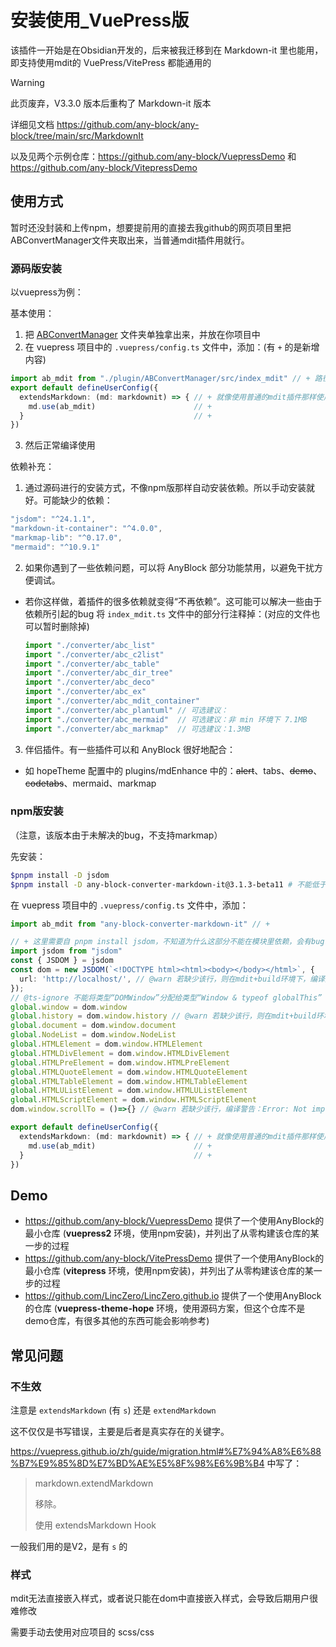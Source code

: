# 安装使用_VuePress版

该插件一开始是在Obsidian开发的，后来被我迁移到在 Markdown-it 里也能用，即支持使用mdit的 VuePress/VitePress 都能通用的

> [!WARNING]
> 
> 此页废弃，V3.3.0 版本后重构了 Markdown-it 版本
> 
> 详细见文档 https://github.com/any-block/any-block/tree/main/src/MarkdownIt
> 
> 以及见两个示例仓库：https://github.com/any-block/VuepressDemo 和 https://github.com/any-block/VitepressDemo

## 使用方式

暂时还没封装和上传npm，想要提前用的直接去我github的网页项目里把ABConvertManager文件夹取出来，当普通mdit插件用就行。

### 源码版安装

以vuepress为例：

基本使用：

1. 把 [ABConvertManager](https://github.com/LincZero/LincZero.github.io/tree/main/src/.vuepress/plugin/ABConvertManager) 文件夹单独拿出来，并放在你项目中
2. 在 vuepress 项目中的 `.vuepress/config.ts` 文件中，添加：(有 `+` 的是新增内容)
  ```ts
  import ab_mdit from "./plugin/ABConvertManager/src/index_mdit" // + 路径是：你拷贝后的文件夹所在路径/src/index_midt
  export default defineUserConfig({
    extendsMarkdown: (md: markdownit) => { // + 就像使用普通的mdit插件那样使用
      md.use(ab_mdit)                      // +
    }                                      // +
  })
  ```
3. 然后正常编译使用

依赖补充：

1. 通过源码进行的安装方式，不像npm版那样自动安装依赖。所以手动安装就好。可能缺少的依赖：
  ```ts
  "jsdom": "^24.1.1",
  "markdown-it-container": "^4.0.0",
  "markmap-lib": "^0.17.0",
  "mermaid": "^10.9.1"
  ```
2. 如果你遇到了一些依赖问题，可以将 AnyBlock 部分功能禁用，以避免干扰方便调试。
  - 若你这样做，着插件的很多依赖就变得“不再依赖”。这可能可以解决一些由于依赖所引起的bug
    将 `index_mdit.ts` 文件中的部分行注释掉：(对应的文件也可以暂时删除掉)
    ```ts
    import "./converter/abc_list"
    import "./converter/abc_c2list"
    import "./converter/abc_table"
    import "./converter/abc_dir_tree"
    import "./converter/abc_deco"
    import "./converter/abc_ex"
    import "./converter/abc_mdit_container"
    import "./converter/abc_plantuml" // 可选建议：
    import "./converter/abc_mermaid"  // 可选建议：非 min 环境下 7.1MB
    import "./converter/abc_markmap"  // 可选建议：1.3MB
    ```
3. 伴侣插件。有一些插件可以和 AnyBlock 很好地配合：
  - 如 hopeTheme 配置中的 plugins/mdEnhance 中的：~~alert~~、tabs、~~demo~~、~~codetabs~~、mermaid、markmap

### npm版安装

（注意，该版本由于未解决的bug，不支持markmap）

先安装：

```bash
$pnpm install -D jsdom
$pnpm install -D any-block-converter-markdown-it@3.1.3-beta11 # 不能低于这个版本，否则不可用
```

在 vuepress 项目中的 `.vuepress/config.ts` 文件中，添加：

```typescript
import ab_mdit from "any-block-converter-markdown-it" // +

// + 这里需要自 pnpm install jsdom，不知道为什么这部分不能在模块里依赖，会有bug......
import jsdom from "jsdom"
const { JSDOM } = jsdom
const dom = new JSDOM(`<!DOCTYPE html><html><body></body></html>`, {
  url: 'http://localhost/', // @warn 若缺少该行，则在mdit+build环境下，编译报错
});
// @ts-ignore 不能将类型“DOMWindow”分配给类型“Window & typeof globalThis”
global.window = dom.window
global.history = dom.window.history // @warn 若缺少该行，则在mdit+build环境下，编译报错：ReferenceError: history is not defined
global.document = dom.window.document
global.NodeList = dom.window.NodeList
global.HTMLElement = dom.window.HTMLElement
global.HTMLDivElement = dom.window.HTMLDivElement
global.HTMLPreElement = dom.window.HTMLPreElement
global.HTMLQuoteElement = dom.window.HTMLQuoteElement
global.HTMLTableElement = dom.window.HTMLTableElement
global.HTMLUListElement = dom.window.HTMLUListElement
global.HTMLScriptElement = dom.window.HTMLScriptElement
dom.window.scrollTo = ()=>{} // @warn 若缺少该行，编译警告：Error: Not implemented: window.scrollTo*/

export default defineUserConfig({
  extendsMarkdown: (md: markdownit) => { // + 就像使用普通的mdit插件那样使用
    md.use(ab_mdit)                      // +
  }                                      // +
})
```

## Demo

- https://github.com/any-block/VuepressDemo
  提供了一个使用AnyBlock的最小仓库 (**vuepress2** 环境，使用npm安装)，并列出了从零构建该仓库的某一步的过程
- https://github.com/any-block/VitePressDemo
  提供了一个使用AnyBlock的最小仓库 (**vitepress** 环境，使用npm安装)，并列出了从零构建该仓库的某一步的过程
- https://github.com/LincZero/LincZero.github.io
  提供了一个使用AnyBlock的仓库 (**vuepress-theme-hope** 环境，使用源码方案，但这个仓库不是demo仓库，有很多其他的东西可能会影响参考)

## 常见问题

### 不生效

注意是 `extendsMarkdown` (有 `s`) 还是 `extendMarkdown`

这不仅仅是书写错误，主要是后者是真实存在的关键字。

https://vuepress.github.io/zh/guide/migration.html#%E7%94%A8%E6%88%B7%E9%85%8D%E7%BD%AE%E5%8F%98%E6%9B%B4 中写了：

> markdown.extendMarkdown
> 
> 移除。
> 
> 使用 extendsMarkdown Hook

一般我们用的是V2，是有 `s` 的

### 样式

mdit无法直接嵌入样式，或者说只能在dom中直接嵌入样式，会导致后期用户很难修改

需要手动去使用对应项目的 scss/css

